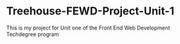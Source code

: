 # Treehouse-FEWD-Project-Unit-1
 This is my project for Unit one of the Front End Web Development Techdegree program
